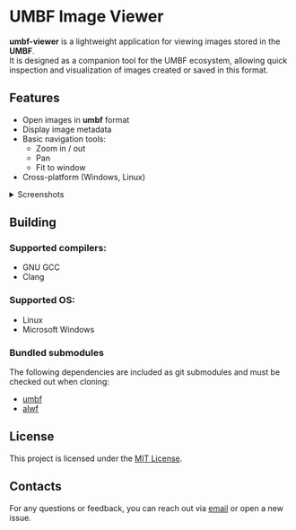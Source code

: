 # UMBF Image Viewer

**umbf-viewer** is a lightweight application for viewing images stored in the **UMBF**.  
It is designed as a companion tool for the UMBF ecosystem, allowing quick inspection and visualization of images created or saved in this format.

## Features

- Open images in **umbf** format  
- Display image metadata 
- Basic navigation tools:
  - Zoom in / out  
  - Pan  
  - Fit to window  
- Cross-platform (Windows, Linux)

<details>
  <summary>Screenshots</summary>
  <a href="/app3d/umbf-viewer/raw/branch/master/screenshots/loader.png">
    <img src="./screenshots/loader.png" alt="screenshot" width="350"/>
  </a>
  <a href="/app3d/umbf-viewer/raw/branch/master/screenshots/view.png">
    <img src="./screenshots/view.png" alt="screenshot" width="350"/>
  </a>
</details>


## Building
### Supported compilers:
- GNU GCC
- Clang

### Supported OS:
- Linux
- Microsoft Windows

### Bundled submodules
The following dependencies are included as git submodules and must be checked out when cloning:

- [umbf](/app3d/umbf)
- [alwf](/app3d/alwf)

## License
This project is licensed under the [MIT License](LICENSE).

## Contacts
For any questions or feedback, you can reach out via [email](mailto:wusikijeronii@gmail.com) or open a new issue.